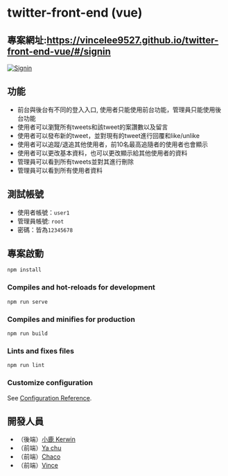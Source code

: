 # twitter-front-end (vue)

## 專案網址:https://vincelee9527.github.io/twitter-front-end-vue/#/signin 

[![Signin](https://i.ibb.co/yY2prnq/2021-12-10.png)](https://vincelee9527.github.io/twitter-front-end-vue/#/signin)

## 功能
- 前台與後台有不同的登入入口, 使用者只能使用前台功能，管理員只能使用後台功能
- 使用者可以瀏覽所有tweets和該tweet的案讚數以及留言
- 使用者可以發布新的tweet，並對現有的tweet進行回覆和like/unlike
- 使用者可以追蹤/退追其他使用者，前10名最高追隨者的使用者也會顯示
- 使用者可以更改基本資料，也可以更改顯示給其他使用者的資料
- 管理員可以看到所有tweets並對其進行刪除
- 管理員可以看到所有使用者資料

## 測試帳號
- 使用者帳號：`user1`
- 管理員帳號: `root`
- 密碼：皆為`12345678`

## 專案啟動
```
npm install
```
### Compiles and hot-reloads for development
```
npm run serve
```
### Compiles and minifies for production
```
npm run build
```
### Lints and fixes files
```
npm run lint
```
### Customize configuration
See [Configuration Reference](https://cli.vuejs.org/config/).

## 開發人員
- （後端）[小鹿 Kerwin](https://github.com/tkoleo84119)
- （前端）[Ya chu](https://github.com/Emily81926)
- （前端）[Chaco](https://github.com/chacowang0125)
- （前端）[Vince](https://github.com/VinceLee9527)
